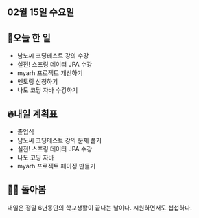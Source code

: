 ## 02월 15일 수요일

## 📝오늘 한 일

- 남노씨 코딩테스트 강의 수강
- 실전! 스프링 데이터 JPA 수강
- myarh 프로젝트 개선하기
- 멘토링 신청하기
- 나도 코딩 자바 수강하기

## 🔥내일 계획표

- 졸업식
- 남노씨 코딩테스트 강의 문제 풀기
- 실전! 스프링 데이터 JPA 수강
- 나도 코딩 자바
- myarh 프로젝트 페이징 만들기

## 💁‍♂️ 돌아봄

내일은 정말 6년동안의 학교생활이 끝나는 날이다.
시원하면서도 섭섭하다.
